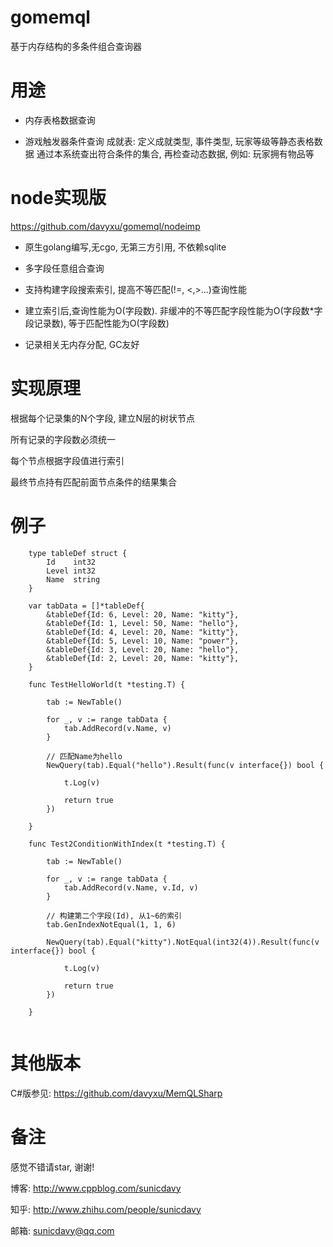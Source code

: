 # gomemql

基于内存结构的多条件组合查询器

# 用途

* 内存表格数据查询

* 游戏触发器条件查询
成就表: 定义成就类型, 事件类型, 玩家等级等静态表格数据
通过本系统查出符合条件的集合, 再检查动态数据, 例如: 玩家拥有物品等


# node实现版
https://github.com/davyxu/gomemql/nodeimp

* 原生golang编写,无cgo, 无第三方引用, 不依赖sqlite

* 多字段任意组合查询

* 支持构建字段搜索索引, 提高不等匹配(!=, <,>...)查询性能

* 建立索引后,查询性能为O(字段数). 非缓冲的不等匹配字段性能为O(字段数*字段记录数), 等于匹配性能为O(字段数)

* 记录相关无内存分配, GC友好

# 实现原理

根据每个记录集的N个字段, 建立N层的树状节点

所有记录的字段数必须统一

每个节点根据字段值进行索引

最终节点持有匹配前面节点条件的结果集合

# 例子
```golang
	type tableDef struct {
		Id    int32
		Level int32
		Name  string
	}
	
	var tabData = []*tableDef{
		&tableDef{Id: 6, Level: 20, Name: "kitty"},
		&tableDef{Id: 1, Level: 50, Name: "hello"},
		&tableDef{Id: 4, Level: 20, Name: "kitty"},
		&tableDef{Id: 5, Level: 10, Name: "power"},
		&tableDef{Id: 3, Level: 20, Name: "hello"},
		&tableDef{Id: 2, Level: 20, Name: "kitty"},
	}

	func TestHelloWorld(t *testing.T) {
	
		tab := NewTable()
	
		for _, v := range tabData {
			tab.AddRecord(v.Name, v)
		}
	
		// 匹配Name为hello
		NewQuery(tab).Equal("hello").Result(func(v interface{}) bool {
	
			t.Log(v)
	
			return true
		})
	
	}
	
	func Test2ConditionWithIndex(t *testing.T) {
	
		tab := NewTable()
	
		for _, v := range tabData {
			tab.AddRecord(v.Name, v.Id, v)
		}
	
		// 构建第二个字段(Id), 从1~6的索引
		tab.GenIndexNotEqual(1, 1, 6)
	
		NewQuery(tab).Equal("kitty").NotEqual(int32(4)).Result(func(v interface{}) bool {
	
			t.Log(v)
	
			return true
		})
	
	}


```



# 其他版本

C#版参见: https://github.com/davyxu/MemQLSharp

# 备注

感觉不错请star, 谢谢!

博客: http://www.cppblog.com/sunicdavy

知乎: http://www.zhihu.com/people/sunicdavy

邮箱: sunicdavy@qq.com
